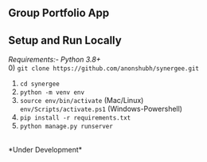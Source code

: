 ## Group Portfolio App

**Setup and Run Locally**
---
*Requirements:- Python 3.8+*<br>
0) `git clone https://github.com/anonshubh/synergee.git`
1) `cd synergee`
2) `python -m venv env`
3) `source env/bin/activate` (Mac/Linux)<br>
   `env/Scripts/activate.ps1` (Windows-Powershell)
4) `pip install -r requirements.txt`
5) `python manage.py runserver`

<br>
*Under Development*